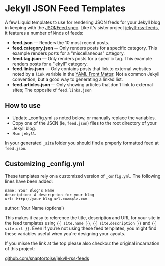 Jekyll JSON Feed Templates
=========================

A few Liquid templates to use for rendering JSON feeds for your Jekyll blog in keeping with the [JSONFeed spec](https://jsonfeed.org/).  Like it's sister project [jekyll-rss-feeds](https://github.com/snaptortoise/jekyll-rss-feeds), it features a number of kinds of feeds:

- **feed.json** &mdash; Renders the 10 most recent posts.
- **feed.category.json** &mdash; Only renders posts for a specific category. This example renders posts for a "miscellaneous" category.
- **feed.tag.json** &mdash; Only renders posts for a specific tag. This example renders posts for a "jekyll" category.
- **feed.links.json** &mdash; Only contains posts that link to external websites noted by a <code>link</code> variable in the [YAML Front Matter](https://github.com/mojombo/jekyll/wiki/YAML-Front-Matter).  Not a common Jekyll convention, but a good way to generating a linked list.
- **feed.articles.json** &mdash; Only showing articles that don't link to external sites; The opposite of <code>feed.links.json</code>

How to use
----------
- Update \_config.yml as noted below, or manually replace the variables.
- Copy one of the JSON (ie, <code>feed.json</code>) files to the root directory of your Jekyll blog.
- Run <code>jekyll</code>.

In your generated <code>\_site</code> folder you should find a properly formatted feed at <code>feed.json</code>.

Customizing \_config.yml
------
These templates rely on a customized version of <code>\_config.yml</code>.  The following lines have been added:

	name: Your Blog's Name
	description: A description for your blog
	url: http://your-blog-url.example.com
  author: Your Name (optional)

This makes it easy to reference the title, description and URL for your site in the feed templates using <code>{{ site.name }}</code>, <code>{{ site.description }}</code> and <code>{{ site.url }}</code>.  Even if you're not using these feed templates, you might find these variables useful when you're designing your layouts.

If you misse the link at the top please also checkout the original incarnation of this project: 

[github.com/snaptortoise/jekyll-rss-feeds](https://github.com/snaptortoise/jekyll-rss-feeds)